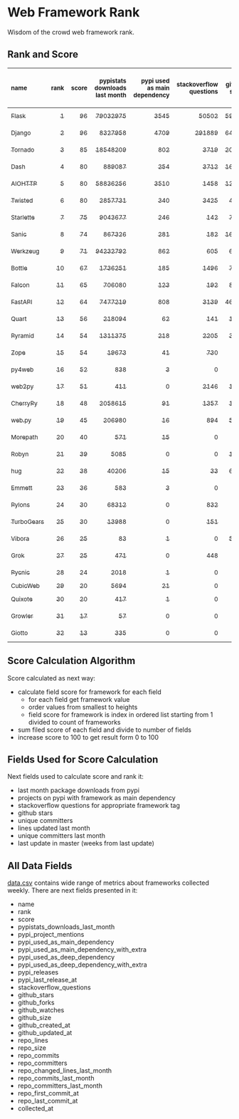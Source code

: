 # Web Framework Rank
Wisdom of the crowd web framework rank.

## Rank and Score
<sub>name</sub> | <sub>rank</sub> | <sub>score</sub> | <sub>pypistats downloads last month</sub> | <sub>pypi used as main dependency</sub> | <sub>stackoverflow questions</sub> | <sub>github stars</sub> | <sub>repo unique committers</sub> | <sub>repo changed lines last month</sub> | <sub>repo unique committers last month</sub> | <sub>repo last commit</sub>
:--- | ---: | ---: | ---: | ---: | ---: | ---: | ---: | ---: | ---: | ---:
[<sub>Flask</sub>](https://github.com/pallets/flask "first commit: 2010-04-06; uses: Werkzeug") | [<sub>1</sub>](# "  +0 last week") | [<sub>96</sub>](# "  +0 last week") | [<sub>79032975</sub>](# "  #2 in pypistats downloads last month +2.92% last week") | [<sub>3545</sub>](# "  #2 in pypi used as main dependency +0.45% last week") | [<sub>50502</sub>](# "  #2 in stackoverflow questions +0.05% last week") | [<sub>59289</sub>](# "  #2 in github stars +0.1% last week") | [<sub>798</sub>](# "  #2 in repo unique committers +0.0% last week") | [<sub>12773</sub>](# "  #4 in repo changed lines last month +118.3% last week") | [<sub>12</sub>](# "  #2 in repo unique committers last month +9.09% last week") | [<sub>2022-06-18</sub>](# "  #1 in repo last commit 1 week ago")
[<sub>Django</sub>](https://github.com/django/django "first commit: 2005-07-13") | [<sub>2</sub>](# "  +0 last week") | [<sub>96</sub>](# "  +2 last week") | [<sub>8327958</sub>](# "  #6 in pypistats downloads last month +2.19% last week") | [<sub>4709</sub>](# "  #1 in pypi used as main dependency +0.58% last week") | [<sub>291889</sub>](# "  #1 in stackoverflow questions +0.13% last week") | [<sub>64659</sub>](# "  #1 in github stars +0.19% last week") | [<sub>2708</sub>](# "  #1 in repo unique committers +0.26% last week") | [<sub>3233</sub>](# "  #6 in repo changed lines last month -26.76% last week") | [<sub>31</sub>](# "  #1 in repo unique committers last month -6.06% last week") | [<sub>2022-06-18</sub>](# "▲ #1 in repo last commit 1 week ago")
[<sub>Tornado</sub>](https://github.com/tornadoweb/tornado "first commit: 2009-09-09") | [<sub>3</sub>](# "  +0 last week") | [<sub>85</sub>](# "  +3 last week") | [<sub>18548209</sub>](# "  #4 in pypistats downloads last month -2.21% last week") | [<sub>802</sub>](# "▼ #6 in pypi used as main dependency +0.0% last week") | [<sub>3719</sub>](# "  #3 in stackoverflow questions +0.03% last week") | [<sub>20582</sub>](# "  #4 in github stars +0.06% last week") | [<sub>438</sub>](# "  #5 in repo unique committers +0.0% last week") | [<sub>2460</sub>](# "  #7 in repo changed lines last month +19.19% last week") | [<sub>3</sub>](# "▲ #10 in repo unique committers last month +200.0% last week") | [<sub>2022-06-17</sub>](# "  #5 in repo last commit 1 week ago")
[<sub>Dash</sub>](https://github.com/plotly/dash "first commit: 2015-04-10") | [<sub>4</sub>](# "▲ +2 last week") | [<sub>80</sub>](# "▲ +0 last week") | [<sub>889087</sub>](# "  #12 in pypistats downloads last month +1.61% last week") | [<sub>254</sub>](# "  #9 in pypi used as main dependency +0.4% last week") | [<sub>3712</sub>](# "  #4 in stackoverflow questions +0.73% last week") | [<sub>16664</sub>](# "  #5 in github stars +0.26% last week") | [<sub>143</sub>](# "  #16 in repo unique committers +0.7% last week") | [<sub>54237</sub>](# "  #2 in repo changed lines last month +0.26% last week") | [<sub>10</sub>](# "▼ #3 in repo unique committers last month -9.09% last week") | [<sub>2022-06-17</sub>](# "  #5 in repo last commit 1 week ago")
[<sub>AIOHTTP</sub>](https://github.com/aio-libs/aiohttp "first commit: 2013-10-01") | [<sub>5</sub>](# "  +0 last week") | [<sub>80</sub>](# "  -1 last week") | [<sub>58836256</sub>](# "  #3 in pypistats downloads last month -1.31% last week") | [<sub>3510</sub>](# "  #3 in pypi used as main dependency +0.46% last week") | [<sub>1458</sub>](# "  #10 in stackoverflow questions +0.0% last week") | [<sub>12523</sub>](# "  #7 in github stars +0.14% last week") | [<sub>665</sub>](# "  #3 in repo unique committers +0.0% last week") | [<sub>47</sub>](# "▲ #14 in repo changed lines last month -4.08% last week") | [<sub>3</sub>](# "▼ #10 in repo unique committers last month +0.0% last week") | [<sub>2022-06-14</sub>](# "  #5 in repo last commit 1 week ago")
[<sub>Twisted</sub>](https://github.com/twisted/twisted "first commit: 2001-07-09") | [<sub>6</sub>](# "▼ -2 last week") | [<sub>80</sub>](# "▼ -2 last week") | [<sub>2857731</sub>](# "  #8 in pypistats downloads last month +3.98% last week") | [<sub>340</sub>](# "  #7 in pypi used as main dependency +0.0% last week") | [<sub>3425</sub>](# "  #5 in stackoverflow questions +0.0% last week") | [<sub>4631</sub>](# "  #15 in github stars +0.19% last week") | [<sub>277</sub>](# "  #9 in repo unique committers +0.73% last week") | [<sub>37650</sub>](# "  #3 in repo changed lines last month +220.48% last week") | [<sub>7</sub>](# "  #5 in repo unique committers last month +40.0% last week") | [<sub>2022-06-16</sub>](# "▼ #5 in repo last commit 1 week ago")
[<sub>Starlette</sub>](https://github.com/encode/starlette "first commit: 2018-06-25; used by: FastAPI") | [<sub>7</sub>](# "▲ +1 last week") | [<sub>75</sub>](# "▲ +0 last week") | [<sub>9043677</sub>](# "  #5 in pypistats downloads last month +1.8% last week") | [<sub>246</sub>](# "  #10 in pypi used as main dependency +0.41% last week") | [<sub>142</sub>](# "  #20 in stackoverflow questions +0.0% last week") | [<sub>7076</sub>](# "  #10 in github stars +0.37% last week") | [<sub>214</sub>](# "  #12 in repo unique committers +0.47% last week") | [<sub>728</sub>](# "▲ #8 in repo changed lines last month -2.93% last week") | [<sub>9</sub>](# "  #4 in repo unique committers last month +12.5% last week") | [<sub>2022-06-18</sub>](# "  #1 in repo last commit 1 week ago")
[<sub>Sanic</sub>](https://github.com/sanic-org/sanic "first commit: 2016-05-26") | [<sub>8</sub>](# "▲ +2 last week") | [<sub>74</sub>](# "▲ +6 last week") | [<sub>867326</sub>](# "  #13 in pypistats downloads last month +0.99% last week") | [<sub>281</sub>](# "  #8 in pypi used as main dependency +0.0% last week") | [<sub>182</sub>](# "  #18 in stackoverflow questions -0.55% last week") | [<sub>16182</sub>](# "  #6 in github stars +0.08% last week") | [<sub>353</sub>](# "  #7 in repo unique committers +0.57% last week") | [<sub>613</sub>](# "▲ #10 in repo changed lines last month +888.71% last week") | [<sub>7</sub>](# "▲ #5 in repo unique committers last month +133.33% last week") | [<sub>2022-06-16</sub>](# "▲ #5 in repo last commit 1 week ago")
[<sub>Werkzeug</sub>](https://github.com/pallets/werkzeug "first commit: 2007-05-04; used by: Flask and Quart") | [<sub>9</sub>](# "  +0 last week") | [<sub>71</sub>](# "  +0 last week") | [<sub>94232792</sub>](# "  #1 in pypistats downloads last month +1.13% last week") | [<sub>862</sub>](# "  #4 in pypi used as main dependency +0.58% last week") | [<sub>605</sub>](# "  #15 in stackoverflow questions +0.0% last week") | [<sub>6097</sub>](# "  #12 in github stars +0.02% last week") | [<sub>462</sub>](# "  #4 in repo unique committers +0.0% last week") | [<sub>4</sub>](# "▲ #18 in repo changed lines last month +0.0% last week") | [<sub>2</sub>](# "▼ #12 in repo unique committers last month +0.0% last week") | [<sub>2022-06-01</sub>](# "▼ #13 in repo last commit 3 weeks ago")
[<sub>Bottle</sub>](https://github.com/bottlepy/bottle "first commit: 2009-06-30") | [<sub>10</sub>](# "▲ +5 last week") | [<sub>67</sub>](# "▲ +13 last week") | [<sub>1736251</sub>](# "  #10 in pypistats downloads last month +2.32% last week") | [<sub>185</sub>](# "  #12 in pypi used as main dependency +0.0% last week") | [<sub>1496</sub>](# "  #9 in stackoverflow questions +0.07% last week") | [<sub>7633</sub>](# "  #9 in github stars +0.03% last week") | [<sub>226</sub>](# "  #11 in repo unique committers +0.0% last week") | [<sub>39</sub>](# "▲ #17 in repo changed lines last month +100% last week") | [<sub>1</sub>](# "▲ #16 in repo unique committers last month +100% last week") | [<sub>2022-06-14</sub>](# "▲ #5 in repo last commit 1 week ago")
[<sub>Falcon</sub>](https://github.com/falconry/falcon "first commit: 2012-12-06; used by: hug") | [<sub>11</sub>](# "  +0 last week") | [<sub>65</sub>](# "  -2 last week") | [<sub>706080</sub>](# "  #14 in pypistats downloads last month +0.49% last week") | [<sub>123</sub>](# "  #13 in pypi used as main dependency +0.0% last week") | [<sub>192</sub>](# "  #17 in stackoverflow questions +0.0% last week") | [<sub>8800</sub>](# "  #8 in github stars +0.1% last week") | [<sub>196</sub>](# "  #13 in repo unique committers +0.0% last week") | [<sub>625</sub>](# "▲ #9 in repo changed lines last month -13.79% last week") | [<sub>4</sub>](# "▼ #7 in repo unique committers last month -20.0% last week") | [<sub>2022-06-01</sub>](# "▼ #13 in repo last commit 3 weeks ago")
[<sub>FastAPI</sub>](https://github.com/tiangolo/fastapi "first commit: 2018-12-05; uses: Starlette") | [<sub>12</sub>](# "▼ -5 last week") | [<sub>64</sub>](# "▼ -12 last week") | [<sub>7477219</sub>](# "  #7 in pypistats downloads last month +1.93% last week") | [<sub>808</sub>](# "▲ #5 in pypi used as main dependency +1.38% last week") | [<sub>3139</sub>](# "  #6 in stackoverflow questions +1.16% last week") | [<sub>46334</sub>](# "  #3 in github stars +0.47% last week") | [<sub>329</sub>](# "  #8 in repo unique committers +0.0% last week") | [<sub>0</sub>](# "▼ #19 in repo changed lines last month -100.0% last week") | [<sub>0</sub>](# "▼ #19 in repo unique committers last month -100.0% last week") | [<sub>2022-05-14</sub>](# "▼ #18 in repo last commit 6 weeks ago")
[<sub>Quart</sub>](https://gitlab.com/pgjones/quart "first commit: 2017-05-14; uses: Werkzeug") | [<sub>13</sub>](# "▼ -1 last week") | [<sub>56</sub>](# "▼ -2 last week") | [<sub>218094</sub>](# "  #15 in pypistats downloads last month +3.57% last week") | [<sub>62</sub>](# "  #15 in pypi used as main dependency +0.0% last week") | [<sub>141</sub>](# "  #21 in stackoverflow questions +0.71% last week") | [<sub>1070</sub>](# "  #20 in github stars +0.66% last week") | [<sub>69</sub>](# "  #19 in repo unique committers +0.0% last week") | [<sub>4561</sub>](# "  #5 in repo changed lines last month +0.0% last week") | [<sub>2</sub>](# "▼ #12 in repo unique committers last month +0.0% last week") | [<sub>2022-06-10</sub>](# "▼ #11 in repo last commit 2 weeks ago")
[<sub>Pyramid</sub>](https://github.com/Pylons/pyramid "first commit: 2008-07-04; used by: CubicWeb") | [<sub>14</sub>](# "▼ -1 last week") | [<sub>54</sub>](# "▼ +0 last week") | [<sub>1311375</sub>](# "  #11 in pypistats downloads last month +0.94% last week") | [<sub>218</sub>](# "  #11 in pypi used as main dependency +0.0% last week") | [<sub>2205</sub>](# "  #7 in stackoverflow questions +0.05% last week") | [<sub>3665</sub>](# "  #16 in github stars +0.0% last week") | [<sub>358</sub>](# "  #6 in repo unique committers +0.0% last week") | [<sub>0</sub>](# "▲ #19 in repo changed lines last month +100% last week") | [<sub>0</sub>](# "▲ #19 in repo unique committers last month +100% last week") | [<sub>2022-03-13</sub>](# "▼ #22 in repo last commit 14 weeks ago")
[<sub>Zope</sub>](https://github.com/zopefoundation/Zope "first commit: 1996-06-17") | [<sub>15</sub>](# "▼ -1 last week") | [<sub>54</sub>](# "▼ +0 last week") | [<sub>19673</sub>](# "  #19 in pypistats downloads last month -7.58% last week") | [<sub>41</sub>](# "  #16 in pypi used as main dependency +0.0% last week") | [<sub>730</sub>](# "  #14 in stackoverflow questions +0.0% last week") | [<sub>292</sub>](# "  #25 in github stars +0.34% last week") | [<sub>172</sub>](# "  #14 in repo unique committers +0.0% last week") | [<sub>44</sub>](# "▲ #16 in repo changed lines last month +0.0% last week") | [<sub>4</sub>](# "  #7 in repo unique committers last month +0.0% last week") | [<sub>2022-05-31</sub>](# "▼ #13 in repo last commit 3 weeks ago")
[<sub>py4web</sub>](https://github.com/web2py/py4web "first commit: 2019-03-25") | [<sub>16</sub>](# "▲ +2 last week") | [<sub>52</sub>](# "▲ +2 last week") | [<sub>838</sub>](# "  #24 in pypistats downloads last month +2.2% last week") | [<sub>3</sub>](# "  #21 in pypi used as main dependency +0.0% last week") | [<sub>0</sub>](# "  #23 in stackoverflow questions +100% last week") | [<sub>178</sub>](# "  #27 in github stars +0.0% last week") | [<sub>62</sub>](# "  #20 in repo unique committers +3.33% last week") | [<sub>356575</sub>](# "  #1 in repo changed lines last month +0.03% last week") | [<sub>4</sub>](# "▲ #7 in repo unique committers last month +100.0% last week") | [<sub>2022-06-18</sub>](# "  #1 in repo last commit 1 week ago")
[<sub>web2py</sub>](https://github.com/web2py/web2py "first commit: 2011-11-23") | [<sub>17</sub>](# "▼ -1 last week") | [<sub>51</sub>](# "▼ -2 last week") | [<sub>411</sub>](# "▼ #29 in pypistats downloads last month +0.49% last week") | [<sub>0</sub>](# "  #26 in pypi used as main dependency +100% last week") | [<sub>2146</sub>](# "  #8 in stackoverflow questions +0.0% last week") | [<sub>1997</sub>](# "  #17 in github stars -0.05% last week") | [<sub>271</sub>](# "  #10 in repo unique committers +0.0% last week") | [<sub>408</sub>](# "▲ #11 in repo changed lines last month +0.0% last week") | [<sub>1</sub>](# "  #16 in repo unique committers last month +0.0% last week") | [<sub>2022-06-04</sub>](# "▼ #11 in repo last commit 3 weeks ago")
[<sub>CherryPy</sub>](https://github.com/cherrypy/cherrypy "first commit: 2004-11-20") | [<sub>18</sub>](# "▲ +1 last week") | [<sub>48</sub>](# "▲ +0 last week") | [<sub>2058615</sub>](# "  #9 in pypistats downloads last month -5.31% last week") | [<sub>91</sub>](# "  #14 in pypi used as main dependency +0.0% last week") | [<sub>1357</sub>](# "  #11 in stackoverflow questions +0.07% last week") | [<sub>1552</sub>](# "  #18 in github stars +0.06% last week") | [<sub>145</sub>](# "  #15 in repo unique committers +0.0% last week") | [<sub>0</sub>](# "▲ #19 in repo changed lines last month +100% last week") | [<sub>0</sub>](# "▲ #19 in repo unique committers last month +100% last week") | [<sub>2022-03-13</sub>](# "▼ #22 in repo last commit 14 weeks ago")
[<sub>web.py</sub>](https://github.com/webpy/webpy "first commit: 1970-01-01") | [<sub>19</sub>](# "▼ -2 last week") | [<sub>45</sub>](# "▼ -7 last week") | [<sub>206980</sub>](# "  #16 in pypistats downloads last month -0.23% last week") | [<sub>16</sub>](# "  #18 in pypi used as main dependency +0.0% last week") | [<sub>894</sub>](# "  #12 in stackoverflow questions +0.11% last week") | [<sub>5703</sub>](# "  #14 in github stars +0.05% last week") | [<sub>93</sub>](# "  #18 in repo unique committers +0.0% last week") | [<sub>0</sub>](# "▼ #19 in repo changed lines last month -100.0% last week") | [<sub>0</sub>](# "▼ #19 in repo unique committers last month -100.0% last week") | [<sub>2022-05-19</sub>](# "▼ #18 in repo last commit 5 weeks ago")
[<sub>Morepath</sub>](https://github.com/morepath/morepath "first commit: 2013-07-17") | [<sub>20</sub>](# "▲ +1 last week") | [<sub>40</sub>](# "▲ -1 last week") | [<sub>571</sub>](# "  #26 in pypistats downloads last month +13.07% last week") | [<sub>15</sub>](# "  #19 in pypi used as main dependency +0.0% last week") | [<sub>0</sub>](# "  #23 in stackoverflow questions +100% last week") | [<sub>394</sub>](# "  #24 in github stars +0.0% last week") | [<sub>28</sub>](# "  #24 in repo unique committers +0.0% last week") | [<sub>111</sub>](# "  #13 in repo changed lines last month +0.0% last week") | [<sub>2</sub>](# "▼ #12 in repo unique committers last month +0.0% last week") | [<sub>2022-05-29</sub>](# "▼ #13 in repo last commit 3 weeks ago")
[<sub>Robyn</sub>](https://github.com/sansyrox/robyn "first commit: 2021-05-22") | [<sub>21</sub>](# "▼ -1 last week") | [<sub>39</sub>](# "▼ -3 last week") | [<sub>5085</sub>](# "  #22 in pypistats downloads last month +5.89% last week") | [<sub>0</sub>](# "  #26 in pypi used as main dependency +100% last week") | [<sub>0</sub>](# "  #23 in stackoverflow questions +100% last week") | [<sub>1392</sub>](# "  #19 in github stars +0.29% last week") | [<sub>15</sub>](# "  #27 in repo unique committers +0.0% last week") | [<sub>346</sub>](# "▼ #12 in repo changed lines last month -20.46% last week") | [<sub>2</sub>](# "▼ #12 in repo unique committers last month -33.33% last week") | [<sub>2022-05-30</sub>](# "▼ #13 in repo last commit 3 weeks ago")
[<sub>hug</sub>](https://github.com/hugapi/hug "first commit: 2015-07-17; uses: Falcon") | [<sub>22</sub>](# "  +0 last week") | [<sub>38</sub>](# "  +0 last week") | [<sub>40206</sub>](# "  #18 in pypistats downloads last month +10.47% last week") | [<sub>15</sub>](# "  #19 in pypi used as main dependency +0.0% last week") | [<sub>33</sub>](# "  #22 in stackoverflow questions +0.0% last week") | [<sub>6621</sub>](# "  #11 in github stars -0.02% last week") | [<sub>123</sub>](# "  #17 in repo unique committers +0.0% last week") | [<sub>0</sub>](# "▲ #19 in repo changed lines last month +100% last week") | [<sub>0</sub>](# "▲ #19 in repo unique committers last month +100% last week") | [<sub>2020-08-10</sub>](# "  #27 in repo last commit 97 weeks ago")
[<sub>Emmett</sub>](https://github.com/emmett-framework/emmett "first commit: 2014-10-22") | [<sub>23</sub>](# "  +0 last week") | [<sub>36</sub>](# "  +1 last week") | [<sub>583</sub>](# "  #25 in pypistats downloads last month +4.11% last week") | [<sub>3</sub>](# "  #21 in pypi used as main dependency +0.0% last week") | [<sub>0</sub>](# "  #23 in stackoverflow questions +100% last week") | [<sub>764</sub>](# "  #22 in github stars +0.13% last week") | [<sub>22</sub>](# "  #26 in repo unique committers +0.0% last week") | [<sub>47</sub>](# "▲ #14 in repo changed lines last month +0.0% last week") | [<sub>1</sub>](# "  #16 in repo unique committers last month +0.0% last week") | [<sub>2022-05-20</sub>](# "▼ #18 in repo last commit 5 weeks ago")
[<sub>Pylons</sub>](https://github.com/Pylons/pylons "first commit: 2006-02-18") | [<sub>24</sub>](# "▲ +1 last week") | [<sub>30</sub>](# "▲ +1 last week") | [<sub>68312</sub>](# "  #17 in pypistats downloads last month +7.88% last week") | [<sub>0</sub>](# "  #26 in pypi used as main dependency +100% last week") | [<sub>832</sub>](# "  #13 in stackoverflow questions +0.0% last week") | [<sub>218</sub>](# "  #26 in github stars +0.0% last week") | [<sub>36</sub>](# "  #22 in repo unique committers +0.0% last week") | [<sub>0</sub>](# "▲ #19 in repo changed lines last month +100% last week") | [<sub>0</sub>](# "▲ #19 in repo unique committers last month +100% last week") | [<sub>2018-01-12</sub>](# "  #30 in repo last commit 232 weeks ago")
[<sub>TurboGears</sub>](https://github.com/TurboGears/tg2 "first commit: 2007-06-27") | [<sub>25</sub>](# "▼ -1 last week") | [<sub>30</sub>](# "▼ +1 last week") | [<sub>13988</sub>](# "  #20 in pypistats downloads last month +1.78% last week") | [<sub>0</sub>](# "  #26 in pypi used as main dependency +100% last week") | [<sub>151</sub>](# "  #19 in stackoverflow questions +0.0% last week") | [<sub>777</sub>](# "  #21 in github stars +0.0% last week") | [<sub>35</sub>](# "  #23 in repo unique committers +0.0% last week") | [<sub>0</sub>](# "▲ #19 in repo changed lines last month +100% last week") | [<sub>0</sub>](# "▲ #19 in repo unique committers last month +100% last week") | [<sub>2021-05-26</sub>](# "  #25 in repo last commit 56 weeks ago")
[<sub>Vibora</sub>](https://github.com/vibora-io/vibora "first commit: 2018-06-13") | [<sub>26</sub>](# "  +0 last week") | [<sub>25</sub>](# "  +1 last week") | [<sub>83</sub>](# "  #31 in pypistats downloads last month -54.14% last week") | [<sub>1</sub>](# "  #23 in pypi used as main dependency +0.0% last week") | [<sub>0</sub>](# "  #23 in stackoverflow questions +100% last week") | [<sub>5726</sub>](# "  #13 in github stars -0.05% last week") | [<sub>27</sub>](# "  #25 in repo unique committers +0.0% last week") | [<sub>0</sub>](# "▲ #19 in repo changed lines last month +100% last week") | [<sub>0</sub>](# "▲ #19 in repo unique committers last month +100% last week") | [<sub>2019-02-11</sub>](# "  #29 in repo last commit 175 weeks ago")
[<sub>Grok</sub>](https://github.com/zopefoundation/grok "first commit: 2006-10-14") | [<sub>27</sub>](# "▲ +1 last week") | [<sub>25</sub>](# "▲ +2 last week") | [<sub>471</sub>](# "▲ #27 in pypistats downloads last month +20.77% last week") | [<sub>0</sub>](# "  #26 in pypi used as main dependency +100% last week") | [<sub>448</sub>](# "  #16 in stackoverflow questions +0.67% last week") | [<sub>20</sub>](# "  #31 in github stars +0.0% last week") | [<sub>40</sub>](# "  #21 in repo unique committers +0.0% last week") | [<sub>0</sub>](# "▲ #19 in repo changed lines last month +100% last week") | [<sub>0</sub>](# "▲ #19 in repo unique committers last month +100% last week") | [<sub>2020-09-02</sub>](# "  #26 in repo last commit 94 weeks ago")
[<sub>Pycnic</sub>](https://github.com/nullism/pycnic "first commit: 2015-11-04") | [<sub>28</sub>](# "▼ -1 last week") | [<sub>24</sub>](# "▼ +0 last week") | [<sub>2018</sub>](# "  #23 in pypistats downloads last month -12.83% last week") | [<sub>1</sub>](# "  #23 in pypi used as main dependency +0.0% last week") | [<sub>0</sub>](# "  #23 in stackoverflow questions +100% last week") | [<sub>155</sub>](# "  #28 in github stars +0.0% last week") | [<sub>11</sub>](# "  #28 in repo unique committers +0.0% last week") | [<sub>0</sub>](# "▲ #19 in repo changed lines last month +100% last week") | [<sub>0</sub>](# "▲ #19 in repo unique committers last month +100% last week") | [<sub>2022-04-05</sub>](# "▼ #21 in repo last commit 11 weeks ago")
[<sub>CubicWeb</sub>](https://forge.extranet.logilab.fr/cubicweb/cubicweb "uses: Pyramid") | [<sub>29</sub>](# "▲ +1 last week") | [<sub>20</sub>](# "▲ +0 last week") | [<sub>5694</sub>](# "  #21 in pypistats downloads last month -50.88% last week") | [<sub>21</sub>](# "  #17 in pypi used as main dependency +0.0% last week") | [<sub>0</sub>](# "  #23 in stackoverflow questions +100% last week") | [<sub>0</sub>](# "  #32 in github stars +100% last week") | [<sub>0</sub>](# "  #32 in repo unique committers +100% last week") | [<sub>0</sub>](# "▲ #19 in repo changed lines last month +100% last week") | [<sub>0</sub>](# "▲ #19 in repo unique committers last month +100% last week") | [<sub></sub>](# "  #31 in repo last commit")
[<sub>Quixote</sub>](https://github.com/nascheme/quixote "first commit: 2006-03-16") | [<sub>30</sub>](# "▼ -1 last week") | [<sub>20</sub>](# "▼ +0 last week") | [<sub>417</sub>](# "▼ #28 in pypistats downloads last month +0.24% last week") | [<sub>1</sub>](# "  #23 in pypi used as main dependency +0.0% last week") | [<sub>0</sub>](# "  #23 in stackoverflow questions +100% last week") | [<sub>81</sub>](# "  #29 in github stars +0.0% last week") | [<sub>6</sub>](# "  #29 in repo unique committers +0.0% last week") | [<sub>0</sub>](# "▲ #19 in repo changed lines last month +100% last week") | [<sub>0</sub>](# "▲ #19 in repo unique committers last month +100% last week") | [<sub>2022-02-15</sub>](# "  #24 in repo last commit 18 weeks ago")
[<sub>Growler</sub>](https://github.com/pyGrowler/Growler "first commit: 2014-08-17") | [<sub>31</sub>](# "  +0 last week") | [<sub>17</sub>](# "  +0 last week") | [<sub>57</sub>](# "  #32 in pypistats downloads last month +0.0% last week") | [<sub>0</sub>](# "  #26 in pypi used as main dependency +100% last week") | [<sub>0</sub>](# "  #23 in stackoverflow questions +100% last week") | [<sub>688</sub>](# "  #23 in github stars +0.0% last week") | [<sub>6</sub>](# "  #29 in repo unique committers +0.0% last week") | [<sub>0</sub>](# "▲ #19 in repo changed lines last month +100% last week") | [<sub>0</sub>](# "▲ #19 in repo unique committers last month +100% last week") | [<sub>2020-03-08</sub>](# "  #28 in repo last commit 119 weeks ago")
[<sub>Giotto</sub>](https://github.com/priestc/giotto "first commit: 2012-02-26") | [<sub>32</sub>](# "  +0 last week") | [<sub>13</sub>](# "  +0 last week") | [<sub>335</sub>](# "  #30 in pypistats downloads last month +17.13% last week") | [<sub>0</sub>](# "  #26 in pypi used as main dependency +100% last week") | [<sub>0</sub>](# "  #23 in stackoverflow questions +100% last week") | [<sub>56</sub>](# "  #30 in github stars +0.0% last week") | [<sub>3</sub>](# "  #31 in repo unique committers +0.0% last week") | [<sub>0</sub>](# "▲ #19 in repo changed lines last month +100% last week") | [<sub>0</sub>](# "▲ #19 in repo unique committers last month +100% last week") | [<sub>2013-10-07</sub>](# "  #31 in repo last commit 454 weeks ago")

## Score Calculation Algorithm
Score calculated as next way:
- calculate field score for framework for each field
  - for each field get framework value
  - order values from smallest to heights
  - field score for framework is index in ordered list starting from 1 divided to count of frameworks
- sum filed score of each field and divide to number of fields
- increase score to 100 to get result form 0 to 100

## Fields Used for Score Calculation
Next fields used to calculate score and rank it:
- last month package downloads from pypi
- projects on pypi with framework as main dependency
- stackoverflow questions for appropriate framework tag
- github stars
- unique committers
- lines updated last month
- unique committers last month
- last update in master (weeks from last update)

## All Data Fields
[data.csv](data.csv) contains wide range of metrics about frameworks collected weekly.
There are next fields presented in it: 

- name
- rank
- score
- pypistats_downloads_last_month
- pypi_project_mentions
- pypi_used_as_main_dependency
- pypi_used_as_main_dependency_with_extra
- pypi_used_as_deep_dependency
- pypi_used_as_deep_dependency_with_extra
- pypi_releases
- pypi_last_release_at
- stackoverflow_questions
- github_stars
- github_forks
- github_watches
- github_size
- github_created_at
- github_updated_at
- repo_lines
- repo_size
- repo_commits
- repo_committers
- repo_changed_lines_last_month
- repo_commits_last_month
- repo_committers_last_month
- repo_first_commit_at
- repo_last_commit_at
- collected_at
